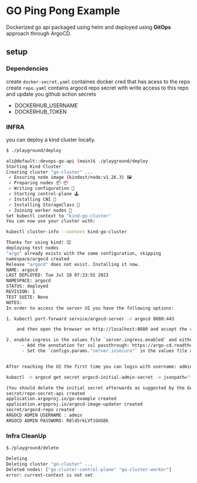# GO Ping Pong Example

Dockerized go api packaged using helm and deployed using **GitOps** approach through ArgoCD. 

## setup

### Dependencies  

create `docker-secret.yaml` containes docker cred that has acess to the repo 
create `repo.yaml` contains argocd repo secret with write access to this repo
and update you github action secrets 

* DOCKERHUB_USERNAME
* DOCKERHUB_TOKEN

### INFRA

you can deploy a kind cluster locally.

```BASH
$ ./playground/deploy

ali@default::devops-go-api (main)$ ./playground/deploy 
Starting Kind Cluster
Creating cluster "go-cluster" ...
 ✓ Ensuring node image (kindest/node:v1.26.3) 🖼
 ✓ Preparing nodes 📦 📦  
 ✓ Writing configuration 📜 
 ✓ Starting control-plane 🕹️ 
 ✓ Installing CNI 🔌 
 ✓ Installing StorageClass 💾 
 ✓ Joining worker nodes 🚜 
Set kubectl context to "kind-go-cluster"
You can now use your cluster with:

kubectl cluster-info --context kind-go-cluster

Thanks for using kind! 😊
deploying test nodes
"argo" already exists with the same configuration, skipping
namespace/argocd created
Release "argocd" does not exist. Installing it now.
NAME: argocd
LAST DEPLOYED: Tue Jul 18 07:33:55 2023
NAMESPACE: argocd
STATUS: deployed
REVISION: 1
TEST SUITE: None
NOTES:
In order to access the server UI you have the following options:

1. kubectl port-forward service/argocd-server -n argocd 8080:443

    and then open the browser on http://localhost:8080 and accept the certificate

2. enable ingress in the values file `server.ingress.enabled` and either
      - Add the annotation for ssl passthrough: https://argo-cd.readthedocs.io/en/stable/operator-manual/ingress/#option-1-ssl-passthrough
      - Set the `configs.params."server.insecure"` in the values file and terminate SSL at your ingress: https://argo-cd.readthedocs.io/en/stable/operator-manual/ingress/#option-2-multiple-ingress-objects-and-hosts


After reaching the UI the first time you can login with username: admin and the random password generated during the installation. You can find the password by running:

kubectl -n argocd get secret argocd-initial-admin-secret -o jsonpath="{.data.password}" | base64 -d

(You should delete the initial secret afterwards as suggested by the Getting Started Guide: https://argo-cd.readthedocs.io/en/stable/getting_started/#4-login-using-the-cli)
secret/repo-secret-api created
application.argoproj.io/go-example created
application.argoproj.io/argocd-image-updater created
secret/argocd-repo created
ARGOCD ADMIN USERNAME : admin 
ARGOCD ADMIN PASSWORD: R8ld5rkLVf1GUG8k

```

### Infra CleanUp

```BASH
$./playground/delete

Deleting
Deleting cluster "go-cluster" ...
Deleted nodes: ["go-cluster-control-plane" "go-cluster-worker"]
error: current-context is not set
```